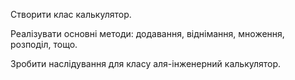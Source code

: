 Створити клас калькулятор.

Реалізувати основні методи: додавання, віднімання, множення, розподіл, тощо.

Зробити наслідування для класу аля-інженерний калькулятор.
